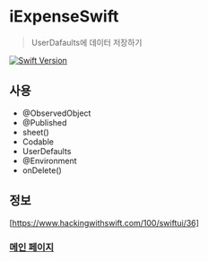# iExpenseSwift

> UserDafaults에 데이터 저장하기

[![Swift Version][swift-image]][swift-url]

## 사용

- @ObservedObject
- @Published
- sheet()
- Codable
- UserDefaults
- @Environment
- onDelete()

## 정보

[https://www.hackingwithswift.com/100/swiftui/36]

[swift-image]:https://img.shields.io/badge/swift-5-orange.svg
[swift-url]:https://swift.org

### [메인 페이지](.././README.md)

